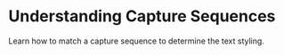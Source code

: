 # Understanding Capture Sequences

Learn how to match a capture sequence to determine the text styling.
